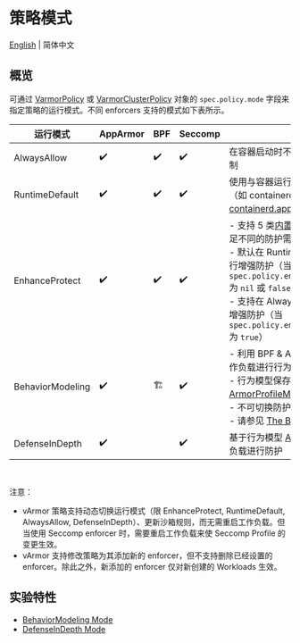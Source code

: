 # 策略模式

[English](README.md) | 简体中文

## 概览

可通过 [VarmorPolicy](../../../getting_started/usage_instructions.zh_CN.md#varmorpolicy) 或 [VarmorClusterPolicy](../../../getting_started/usage_instructions.zh_CN.md#varmorclusterpolicy) 对象的 `spec.policy.mode` 字段来指定策略的运行模式。不同 enforcers 支持的模式如下表所示。

|运行模式|AppArmor|BPF|Seccomp|说明|
|------|--------|----|-------|---|
|AlwaysAllow|✔️|✔️|✔️|在容器启动时不对其施加任何强制访问控制
|RuntimeDefault|✔️|✔️|✔️|使用与容器运行时组件相同的默认策略（如 containerd 的 [cri-containerd.apparmor.d](https://github.com/containerd/containerd/blob/main/contrib/apparmor/template.go)）进行基础防护
|EnhanceProtect|✔️|✔️|✔️|- 支持 5 类[内置规则](../built_in_rules.zh_CN.md#内置规则)和自定义接口，以满足不同的防护需求。<br />- 默认在 RuntimeDefault 模式的基础上进行增强防护（当 `spec.policy.enhanceProtect.privileged` 为 `nil` 或 `false` 时）<br />- 支持在 AlwaysAllow 模式的基础上进行增强防护（当 `spec.policy.enhanceProtect.privileged` 为 `true`）
|BehaviorModeling|✔️|🏗️|✔️|- 利用 BPF & Audit 等技术同时对多个工作负载进行行为建模<br />- 行为模型保存在对应的 [ArmorProfileModel](../apis/varmor/v1beta1/armorprofilemodel_types.go) 对象中<br />- 不可切换防护模式<br />- 请参见 [The BehaviorModeling Mode](behavior_modeling.md)
|DefenseInDepth|✔️||✔️|基于行为模型 [ArmorProfileModel](../apis/varmor/v1beta1/armorprofilemodel_types.go) 对工作负载进行防护

<br />

注意：
* vArmor 策略支持动态切换运行模式（限 EnhanceProtect, RuntimeDefault, AlwaysAllow, DefenseInDepth）、更新沙箱规则，而无需重启工作负载。但当使用 Seccomp enforcer 时，需要重启工作负载来使 Seccomp Profile 的变更生效。
* vArmor 支持修改策略为其添加新的 enforcer，但不支持删除已经设置的 enforcer。除此之外，新添加的 enforcer 仅对新创建的 Workloads 生效。


## 实验特性

* [BehaviorModeling Mode](behavior_modeling.md)
* [DefenseInDepth Mode](defense_in_depth.md)
